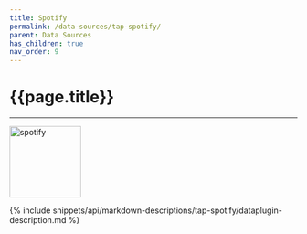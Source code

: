 ```yaml
---
title: Spotify
permalink: /data-sources/tap-spotify/
parent: Data Sources
has_children: true
nav_order: 9
---
```


# {{page.title}}

---

<img src="{{site.baseurl}}/assets/data_source_images/tap-spotify.png" width="125" alt="spotify">

{% include snippets/api/markdown-descriptions/tap-spotify/dataplugin-description.md %}
